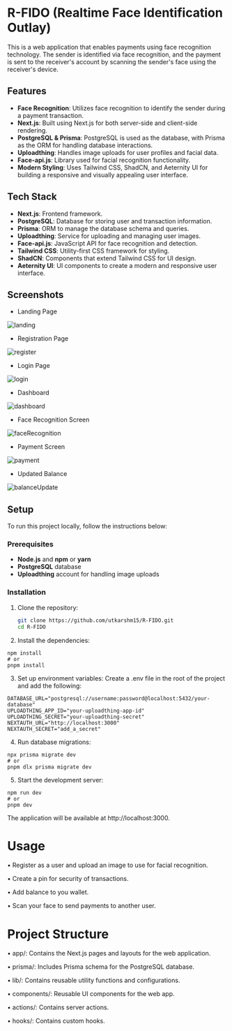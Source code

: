 # R-FIDO (Realtime Face Identification Outlay)

This is a web application that enables payments using face recognition technology. The sender is identified via face recognition, and the payment is sent to the receiver's account by scanning the sender's face using the receiver's device.

## Features

- **Face Recognition**: Utilizes face recognition to identify the sender during a payment transaction.
- **Next.js**: Built using Next.js for both server-side and client-side rendering.
- **PostgreSQL & Prisma**: PostgreSQL is used as the database, with Prisma as the ORM for handling database interactions.
- **Uploadthing**: Handles image uploads for user profiles and facial data.
- **Face-api.js**: Library used for facial recognition functionality.
- **Modern Styling**: Uses Tailwind CSS, ShadCN, and Aeternity UI for building a responsive and visually appealing user interface.

## Tech Stack

- **Next.js**: Frontend framework.
- **PostgreSQL**: Database for storing user and transaction information.
- **Prisma**: ORM to manage the database schema and queries.
- **Uploadthing**: Service for uploading and managing user images.
- **Face-api.js**: JavaScript API for face recognition and detection.
- **Tailwind CSS**: Utility-first CSS framework for styling.
- **ShadCN**: Components that extend Tailwind CSS for UI design.
- **Aeternity UI**: UI components to create a modern and responsive user interface.

## Screenshots

- Landing Page

![landing](./public/screenshots/landing.png)

- Registration Page

![register](./public/screenshots/register.png)

- Login Page

![login](./public/screenshots/login.png)

- Dashboard

![dashboard](./public/screenshots/beforeDashboard.png)

- Face Recognition Screen

![faceRecognition](./public/screenshots/faceRecog.png)

- Payment Screen

![payment](./public/screenshots/paymentScreen.png)

- Updated Balance

![balanceUpdate](./public/screenshots/afterDashboard.png)


## Setup

To run this project locally, follow the instructions below:

### Prerequisites

- **Node.js** and **npm** or **yarn**
- **PostgreSQL** database
- **Uploadthing** account for handling image uploads

### Installation

1. Clone the repository:

   ```bash
   git clone https://github.com/utkarshm15/R-FIDO.git
   cd R-FIDO
   ```

2. Install the dependencies:
```
npm install
# or
pnpm install
```

3. Set up environment variables:
Create a .env file in the root of the project and add the following:
```
DATABASE_URL="postgresql://username:password@localhost:5432/your-database"
UPLOADTHING_APP_ID="your-uploadthing-app-id"
UPLOADTHING_SECRET="your-uploadthing-secret"
NEXTAUTH_URL="http://localhost:3000"
NEXTAUTH_SECRET="add_a_secret"
```

4. Run database migrations:
```
npx prisma migrate dev
# or 
pnpm dlx prisma migrate dev
```

5. Start the development server:
```
npm run dev
# or
pnpm dev
```
The application will be available at http://localhost:3000.

# Usage
•	Register as a user and upload an image to use for facial recognition.

•	Create a pin for security of transactions.

•	Add balance to you wallet.

•	Scan your face to send payments to another user.
# Project Structure
•	app/: Contains the Next.js pages and layouts for the web application.

•	prisma/: Includes Prisma schema for the PostgreSQL database.

•	lib/: Contains reusable utility functions and configurations.

•	components/: Reusable UI components for the web app.

•	actions/: Contains server actions.

•	hooks/: Contains custom hooks.

